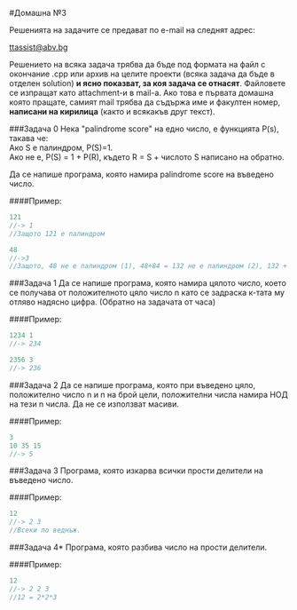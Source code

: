 #Домашна №3

Решенията на задачите се предават по e-mail на следнят адрес:

ttassist@abv.bg

Решението на всяка задача трябва да бъде под формата на файл с окончание .cpp или архив на целите проекти (всяка задача да бъде в отделен solution) **и ясно показват, за коя задача се отнасят**. Файловете се изпращат като attachment-и в mail-a. Ако това е първата домашна която пращате, самият mail трябва да съдържа име и факултен номер, **написани на кирилица** (както и всякакъв друг текст). 

###Задача 0
Нека "palindrome score" на едно число, е функцията P(s), такава че:  
Ако S е палиндром, P(S)=1.  
Ако не е, P(S) = 1 + P(R), където R = S + числото S написано на обратно.  

Да се напише програма, която намира palindrome score на въведено число.

####Пример:

```c++
121
//-> 1
//Защото 121 е палиндром

48
//->3
//Защото, 48 не е палиндром (1), 48+84 = 132 не е палиндром (2), 132 + 231 = 363 е палиндром (3).
```

###Задача 1
Да се напише програма, която намира цялото число, което се получава от положителното цяло число n като се задраска к-тата му отляво надясно цифра. (Обратно на задачата от часа)

####Пример:

```c++
1234 1
//-> 234

2356 3
//-> 236
```

###Задача 2
Да се напише програма, която при въведено цяло, положително число n и n на брой цели, положителни числа намира НОД на тези n числа. Да не се използват масиви.

####Пример:
```c++
3 
10 35 15
//-> 5
```

###Задача 3
Програма, която изкарва всички прости делители на въведено число.

####Пример:
```c++
12
//-> 2 3 
//Всеки по веднъж.
```

###Задача 4*
Програма, която разбива число на прости делители.

####Пример:
```c++
12
//-> 2 2 3
//12 = 2*2*3
```
